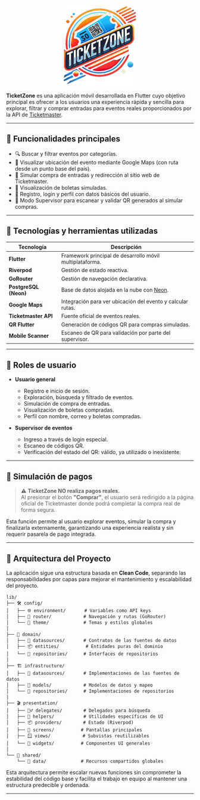 <p align="center">
  <img src="assets/images/logo.png" alt="TicketZone Logo" width="200"/>
</p>

**TicketZone** es una aplicación móvil desarrollada en Flutter cuyo objetivo principal es ofrecer a los usuarios una experiencia rápida y sencilla para explorar, filtrar y comprar entradas para eventos reales proporcionados por la API de [Ticketmaster](https://www.ticketmaster.com).

---

## 📱 Funcionalidades principales

- 🔍 Buscar y filtrar eventos por categorías.
- 📍 Visualizar ubicación del evento mediante Google Maps (con ruta desde un punto base del país).
- 🛒 Simular compra de entradas y redirección al sitio web de Ticketmaster.
- 🎫 Visualización de boletas simuladas.
- 👤 Registro, login y perfil con datos básicos del usuario.
- 👮 Modo Supervisor para escanear y validar QR generados al simular compras.

---

## 🧩 Tecnologías y herramientas utilizadas

| Tecnología         | Descripción                                                                 |
|--------------------|-----------------------------------------------------------------------------|
| **Flutter**         | Framework principal de desarrollo móvil multiplataforma.                   |
| **Riverpod**        | Gestión de estado reactiva.                                                 |
| **GoRouter**        | Gestión de navegación declarativa.                                          |
| **PostgreSQL (Neon)** | Base de datos alojada en la nube con [Neon](https://neon.tech).        |
| **Google Maps**     | Integración para ver ubicación del evento y calcular rutas.                |
| **Ticketmaster API**| Fuente oficial de eventos reales.                                          |
| **QR Flutter**      | Generación de códigos QR para compras simuladas.                           |
| **Mobile Scanner**  | Escaneo de QR para validación por parte del supervisor.                    |

---

## 🔐 Roles de usuario

- **Usuario general**
  - Registro e inicio de sesión.
  - Exploración, búsqueda y filtrado de eventos.
  - Simulación de compra de entradas.
  - Visualización de boletas compradas.
  - Perfil con nombre, correo y boletas compradas.

- **Supervisor de eventos**
  - Ingreso a través de login especial.
  - Escaneo de códigos QR.
  - Verificación del estado del QR: válido, ya utilizado o inexistente.

---

## 🧪 Simulación de pagos

> ⚠️ **TicketZone NO realiza pagos reales.**  
> Al presionar el botón **"Comprar"**, el usuario será redirigido a la página oficial de Ticketmaster donde podrá completar la compra real de forma segura.

Esta función permite al usuario explorar eventos, simular la compra y finalizarla externamente, garantizando una experiencia realista y sin requerir pasarela de pago integrada.

---

## 🧱 Arquitectura del Proyecto

La aplicación sigue una estructura basada en **Clean Code**, separando las responsabilidades por capas para mejorar el mantenimiento y escalabilidad del proyecto.


```plaintext
lib/
├── 🛠️ config/
│   ├── 🌐 environment/       # Variables como API keys
│   ├── 🧭 router/            # Navegación y rutas (GoRouter)
│   └── 🎨 theme/             # Temas y estilos globales
│
├── 🧠 domain/
│   ├── 📡 datasources/       # Contratos de las fuentes de datos
│   ├── 📦 entities/          # Entidades puras del dominio
│   └── 🧾 repositories/      # Interfaces de repositorios
│
├── 🏗️ infrastructure/
│   ├── 📡 datasources/       # Implementaciones de las fuentes de datos
│   ├── 🧩 models/            # Modelos de datos y mapeo
│   └── 🧾 repositories/      # Implementaciones de repositorios
│
├── 🎬 presentation/
│   ├── 🕵️‍♂️ delegates/        # Delegados para búsqueda
│   ├── 🧰 helpers/           # Utilidades específicas de UI
│   ├── 📦 providers/        # Estado (Riverpod)
│   ├── 📱 screens/          # Pantallas principales
│   ├── 🪟 views/            # Subvistas reutilizables
│   └── 🧱 widgets/          # Componentes UI generales
│
└── 🔁 shared/
    └── 📂 data/             # Recursos compartidos globales

```
Esta arquitectura permite escalar nuevas funciones sin comprometer la estabilidad del código base y facilita el trabajo en equipo al mantener una estructura predecible y ordenada.

---